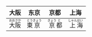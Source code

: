 | 大阪                                        | 东京                                          | 京都                                        | 上海                                          |
| ------------------------------------------- | --------------------------------------------- | ------------------------------------------- | --------------------------------------------- |
| <ruby>大<rt>おお</rt>阪<rt>さか</rt></ruby> | <ruby>東<rt>とう</rt>京<rt>きょう</rt></ruby> | <ruby>京<rt>きょう</rt>都<rt>と</rt></ruby> | <ruby>上<rt>しゃん</rt>海<rt>はい</rt></ruby> |
